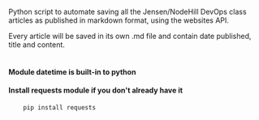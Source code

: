 Python script to automate saving all the Jensen/NodeHill DevOps class articles as published in markdown format, using the websites API.

Every article will be saved in its own .md file and contain date published, title and content. 
<br>
<br>

#### Module datetime is built-in to python

#### Install requests module if you don't already have it
```
    pip install requests
```


